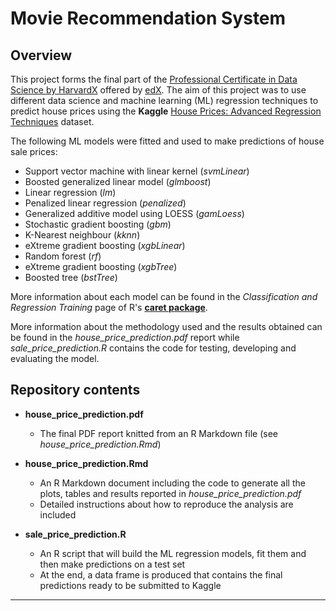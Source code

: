 # Movie Recommendation System

## Overview

This project forms the final part of the [Professional Certificate in Data Science by HarvardX](https://online-learning.harvard.edu/series/professional-certificate-data-science) offered by [edX](https://www.edx.org). The aim of this project was to use different data science and machine learning (ML) regression techniques to predict house prices using the **Kaggle** [House Prices: Advanced Regression Techniques](https://www.kaggle.com/c/house-prices-advanced-regression-techniques) dataset.

The following ML models were fitted and used to make predictions of house sale prices:

* Support vector machine with linear kernel (*svmLinear*)
* Boosted generalized linear model (*glmboost*)
* Linear regression (*lm*)
* Penalized linear regression (*penalized*)
* Generalized additive model using LOESS (*gamLoess*)
* Stochastic gradient boosting (*gbm*)
* K-Nearest neighbour (*kknn*)
* eXtreme gradient boosting (*xgbLinear*)
* Random forest (*rf*)
* eXtreme gradient boosting (*xgbTree*)
* Boosted tree (*bstTree*)

More information about each model can be found in the *Classification and Regression Training* page of R's [**caret package**](https://rdrr.io/cran/caret/man/models.html).

More information about the methodology used and the results obtained can be found in the *house_price_prediction.pdf* report while *sale_price_prediction.R* contains the code for testing, developing and evaluating the model.

## Repository contents

* **house_price_prediction.pdf**
    * The final PDF report knitted from an R Markdown file (see *house_price_prediction.Rmd*)

* **house_price_prediction.Rmd**
    * An R Markdown document including the code to generate all the plots, tables and results reported in *house_price_prediction.pdf*
    * Detailed instructions about how to reproduce the analysis are included

* **sale_price_prediction.R**
    * An R script that will build the ML regression models, fit them and then make predictions on a test set
    * At the end, a data frame is produced that contains the final predictions ready to be submitted to Kaggle

---
